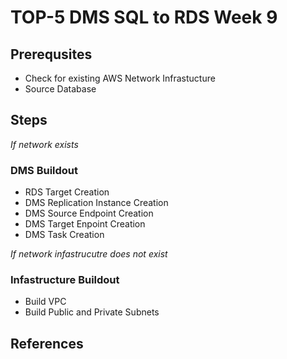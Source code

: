 # TOP-5 DMS SQL to RDS Week 9

## Prerequsites
- Check for existing AWS Network Infrastucture
- Source Database

## Steps
*If network exists*
### DMS Buildout
- RDS Target Creation
- DMS Replication Instance Creation
- DMS Source Endpoint Creation
- DMS Target Enpoint Creation
- DMS Task Creation

*If network infastrucutre does not exist*
### Infastructure Buildout
- Build VPC
- Build Public and Private Subnets

## References 
